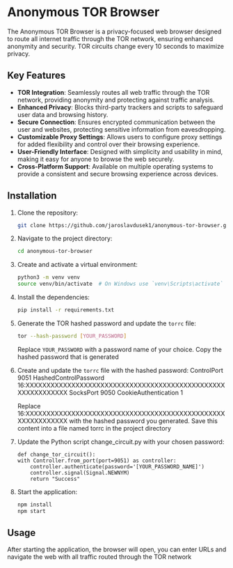 # Anonymous TOR Browser

The Anonymous TOR Browser is a privacy-focused web browser designed to route all internet traffic through the TOR network, ensuring enhanced anonymity and security. TOR circuits change every 10 seconds to maximize privacy.

## Key Features

- **TOR Integration**: Seamlessly routes all web traffic through the TOR network, providing anonymity and protecting against traffic analysis.
- **Enhanced Privacy**: Blocks third-party trackers and scripts to safeguard user data and browsing history.
- **Secure Connection**: Ensures encrypted communication between the user and websites, protecting sensitive information from eavesdropping.
- **Customizable Proxy Settings**: Allows users to configure proxy settings for added flexibility and control over their browsing experience.
- **User-Friendly Interface**: Designed with simplicity and usability in mind, making it easy for anyone to browse the web securely.
- **Cross-Platform Support**: Available on multiple operating systems to provide a consistent and secure browsing experience across devices.

## Installation

1. Clone the repository:
    ```bash
    git clone https://github.com/jaroslavdusek1/anonymous-tor-browser.git
    ```

2. Navigate to the project directory:
    ```bash
    cd anonymous-tor-browser
    ```

3. Create and activate a virtual environment:
    ```bash
    python3 -m venv venv
    source venv/bin/activate  # On Windows use `venv\Scripts\activate`
    ```

4. Install the dependencies:
    ```bash
    pip install -r requirements.txt
    ```

5. Generate the TOR hashed password and update the `torrc` file:
    ```bash
    tor --hash-password [YOUR_PASSWORD]
    ```

    Replace `YOUR_PASSWORD` with a password name of your choice. Copy the hashed password that is generated

6. Create and update the `torrc` file with the hashed password:
    ControlPort 9051
    HashedControlPassword 16:XXXXXXXXXXXXXXXXXXXXXXXXXXXXXXXXXXXXXXXXXXXXXXXXXXXXXXXXXXXX
    SocksPort 9050
    CookieAuthentication 1

    Replace 16:XXXXXXXXXXXXXXXXXXXXXXXXXXXXXXXXXXXXXXXXXXXXXXXXXXXXXXXXXXXX with the hashed password you generated. Save this content into a file named torrc in the project directory

7. Update the Python script change_circuit.py with your chosen password:
    ```plaintext
    def change_tor_circuit():
    with Controller.from_port(port=9051) as controller:
        controller.authenticate(password='[YOUR_PASSWORD_NAME]')
        controller.signal(Signal.NEWNYM)
        return "Success"
    ```

8. Start the application:
    ```bash
    npm install
    npm start
    ```

## Usage

After starting the application, the browser will open, you can enter URLs and navigate the web with all traffic routed through the TOR network
